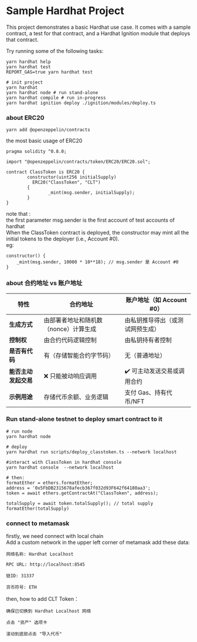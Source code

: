 # Sample Hardhat Project

This project demonstrates a basic Hardhat use case. It comes with a sample contract, a test for that contract, and a Hardhat Ignition module that deploys that contract.

Try running some of the following tasks:

```shell
yarn hardhat help
yarn hardhat test
REPORT_GAS=true yarn hardhat test

# init project
yarn hardhat
yarn hardhat node # run stand-alone
yarn hardhat compile # run in-progress
yarn hardhat ignition deploy ./ignition/modules/deploy.ts
```

### about ERC20

```shell
yarn add @openzeppelin/contracts

```

the most basic usage of ERC20

```
pragma solidity ^0.8.0;

import "@openzeppelin/contracts/token/ERC20/ERC20.sol";

contract ClassToken is ERC20 {
        constructor(uint256 initialSupply)
          ERC20("ClassToken", "CLT")
        {
                _mint(msg.sender, initialSupply);
        }
}

```

note that :  
the first parameter msg.sender is the first account of test accounts of hardhat  
When the ClassToken contract is deployed, the constructor may mint all the initial tokens to the deployer (i.e., Account #0).  
eg:

```
constructor() {
    _mint(msg.sender, 10000 * 10**18); // msg.sender 是 Account #0
}
```

### about **合约地址 vs 账户地址**

| 特性                 | 合约地址                              | 账户地址（如 Account #0）        |
| -------------------- | ------------------------------------- | -------------------------------- |
| **生成方式**         | 由部署者地址和随机数（nonce）计算生成 | 由私钥推导得出（或测试网预生成） |
| **控制权**           | 由合约代码逻辑控制                    | 由私钥持有者控制                 |
| **是否有代码**       | 有（存储智能合约字节码）              | 无（普通地址）                   |
| **能否主动发起交易** | ❌ 只能被动响应调用                   | ✔️ 可主动发送交易或调用合约      |
| **示例用途**         | 存储代币余额、业务逻辑                | 支付 Gas、持有代币/NFT           |

### Run stand-alone testnet to deploy smart contract to it

```shell
# run node
yarn hardhat node

# deploy
yarn hardhat run scripts/deploy_classtoken.ts --network localhost

#interact with ClassToken in hardhat console
yarn hardhat console  --network localhost

# then:
formatEther = ethers.formatEther;
address = '0x5FbDB2315678afecb367f032d93F642f64180aa3';
token = await ethers.getContractAt("ClassToken", address);

totalSupply = await token.totalSupply(); // total supply
formatEther(totalSupply)
```

### connect to metamask

firstly, we need connect with local chain  
Add a custom network in the upper left corner of metamask
add these data:

```
网络名称: Hardhat Localhost

RPC URL: http://localhost:8545

链ID: 31337

货币符号: ETH
```

then, how to add CLT Token：

```
确保已切换到 Hardhat Localhost 网络

点击 "资产" 选项卡

滚动到底部点击 "导入代币"
```
